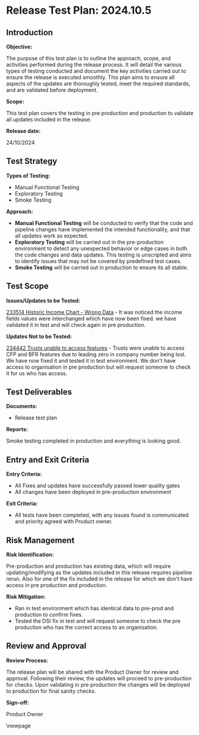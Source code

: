﻿# Release Test Plan: 2024.10.5

## Introduction

**Objective:**

The purpose of this test plan is to outline the approach, scope, and activities performed during the release process. It will detail the various types of testing conducted and document the key activities carried out to ensure the release is executed smoothly. This plan aims to ensure all aspects of the updates are thoroughly tested, meet the required standards, and are validated before deployment.

**Scope:**

This test plan covers the testing in pre production and production to validate all updates included in the release.

**Release date:**

24/10/2024

## Test Strategy

**Types of Testing:**

- Manual Functional Testing
- Exploratory Testing
- Smoke Testing

**Approach:**

- **Manual Functional Testing** will be conducted to verify that the code and pipeline changes have implemented the intended functionality, and that all updates work as expected.
- **Exploratory Testing** will be carried out in the pre-production environment to detect any unexpected behavior or edge cases in both the code changes and data updates. This testing is unscripted and aims to identify issues that may not be covered by predefined test cases.
- **Smoke Testing** will be carried out in production to ensure its all stable.

## Test Scope

**Issues/Updates to be Tested:**

[233514 Historic Income Chart - Wrong Data](https://dfe-ssp.visualstudio.com/s198-DfE-Benchmarking-service/_workitems/edit/233514) - It was noticed the income fields values were interchanged which have now been fixed. we have validated it in test and will check again in pre production.

**Updates Not to be Tested:**

[234442 Trusts unable to access features](https://dfe-ssp.visualstudio.com/s198-DfE-Benchmarking-service/_workitems/edit/234442) - Trusts were unable to access CFP and BFR features due to leading zero in company number being lost. We have now fixed it and tested it in test environment. We don't have access to organisation in pre production but will request someone to check it for us who has access.

## Test Deliverables

**Documents:**

- Release test plan

**Reports:**

Smoke testing completed in production and everything is looking good.

## Entry and Exit Criteria

**Entry Criteria:**

- All Fixes and updates have successfully passed lower quality gates
- All changes have been deployed in pre-production environment

**Exit Criteria:**

- All tests have been completed, with any issues found is communicated and priority agreed with Product owner.

## Risk Management

**Risk Identification:**

Pre-production and production has existing data, which will require updating/modifying as the updates included in this release requires pipeline rerun.
Also for one of the fix included in the release for which we don't have access in pre production and production.

**Risk Mitigation:**

- Ran in test environment which has identical data to pre-prod and production to confirm fixes.
- Tested the DSI fix in test and will request someone to check the pre production who has the correct access to an organisation.

## Review and Approval

**Review Process:**

The release plan will be shared with the Product Owner for review and approval. Following their review, the updates will
proceed to pre-production for checks. Upon validating in pre production the changes will be deployed to production for final sanity checks.

**Sign-off:**

Product Owner

\newpage
